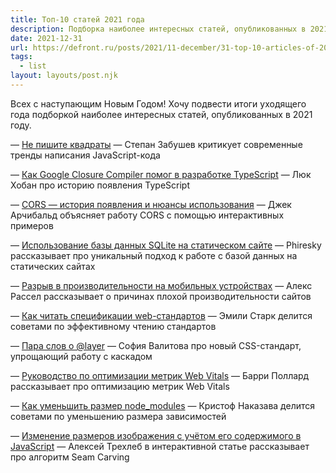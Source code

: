 ```yaml
---
title: Топ-10 статей 2021 года
description: Подборка наиболее интересных статей, опубликованных в 2021 году
date: 2021-12-31
url: https://defront.ru/posts/2021/11-december/31-top-10-articles-of-2021/
tags:
  - list 
layout: layouts/post.njk
---
```

Всех с наступающим Новым Годом! Хочу подвести итоги уходящего года подборкой наиболее интересных статей, опубликованных в 2021 году.

— [Не пишите квадраты](/posts/2021/11-november/25-dont-write-code-with-quadratic-complexity/) — Степан Забушев критикует современные тренды написания JavaScript-кода

— [Как Google Closure Compiler помог в разработке TypeScript](/posts/2021/08-august/24-history-of-typescript/) — Люк Хобан про историю появления TypeScript

— [CORS — история появления и нюансы использования](/posts/2021/10-october/12-history-and-usage-of-cors/) — Джек Арчибальд объясняет работу CORS с помощью интерактивных примеров

— [Использование базы данных SQLite на статическом сайте](/posts/2021/05-may/02-hosting-sqlite-on-static-site/) — Phiresky рассказывает про уникальный подход к работе с базой данных на статических сайтах

— [Разрыв в производительности на мобильных устройствах](/posts/2021/04-april/02-performance-for-mobile-in-2021/) — Алекс Рассел рассказывает о причинах плохой производительности сайтов

— [Как читать спецификации web-стандартов](/posts/2021/03-march/15-tips-for-reading-web-standards/) — Эмили Старк делится советами по эффективному чтению стандартов

— [Пара слов о @layer](/posts/2021/01-january/22-css-directive-layer/) — София Валитова про новый CSS-стандарт, упрощающий работу с каскадом

— [Руководство по оптимизации метрик Web Vitals](/posts/2021/04-april/23-guide-to-measuring-web-vitals/) — Барри Поллард рассказывает про оптимизацию метрик Web Vitals

— [Как уменьшить размер node_modules](/posts/2021/05-may/07-how-to-reduce-size-of-node-modules/) — Кристоф Наказава делится советами по уменьшению размера зависимостей

— [Изменение размеров изображения с учётом его содержимого в JavaScript](/posts/2021/04-april/25-content-aware-image-resizing-in-javascript/) — Алексей Трехлеб в интерактивной статье рассказывает про алгоритм Seam Carving
